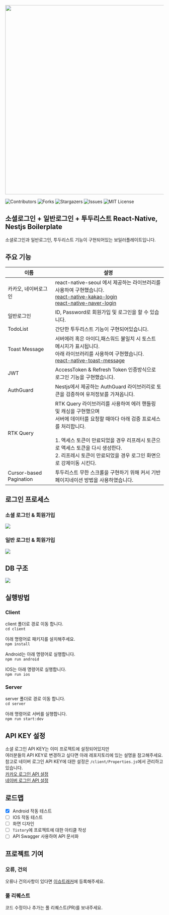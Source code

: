 <p align="center"><img src="https://user-images.githubusercontent.com/36794920/209254022-f8958504-89df-42b0-9ad9-c485dd104b28.png" width="600px"/></p>

![Contributors][contributors-shield]
![Forks][forks-shield]
![Stargazers][stars-shield]
![Issues][issues-shield]
![MIT License][license-shield]

## 소셜로그인 + 일반로그인 + 투두리스트 React-Native, Nestjs Boilerplate
소셜로그인과 일반로그인, 투두리스트 기능이 구현되어있는 보일러플레이트입니다.

## 주요 기능

| 이름                      | 설명                                                                                                                                                                                                                                                  |
|-------------------------|-----------------------------------------------------------------------------------------------------------------------------------------------------------------------------------------------------------------------------------------------------|
| 카카오, 네이버로그인             | react-native-seoul 에서 제공하는 라이브러리를 사용하여 구현했습니다.<br/>  [react-native-kakao-login](https://github.com/react-native-seoul/react-native-kakao-login)<br/>[react-native-naver-login](https://github.com/react-native-seoul/react-native-naver-login)<br/> |
| 일반로그인                   | ID, Password로 회원가입 및 로그인을 할 수 있습니다.                                                                                                                                                                                                                 |
| TodoList                | 간단한 투두리스트 기능이 구현되어있습니다.                                                                                                                                                                                                                             | 
| Toast Message                 | 서버에러 혹은 아이디,패스워드 불일치 시 토스트 메시지가 표시됩니다. <br/>아래 라이브러리를 사용하여 구현했습니다.<br/> [react-native-toast-message](https://github.com/calintamas/react-native-toast-message)                                                                                      |
| JWT                     | AccessToken & Refresh Token 인증방식으로 로그인 기능을 구현했습니다.                                                                                                                                                                                                  |
| AuthGuard               | Nestjs에서 제공하는 AuthGuard 라이브러리로 토큰을 검증하여 유저정보를 가져옵니다.                                                                                                                                                                                                |
| RTK Query               | RTK Query 라이브러리를 사용하여 에러 핸들링 및 캐싱을 구현했으며<br/> 서버에 데이터를 요청할 때마다 아래 검증 프로세스를 처리합니다. <br/><br/>1. 액세스 토큰이 만료되었을 경우 리프레시 토큰으로 액세스 토큰을 다시 생성한다.<br/>2. 리프레시 토큰이 만료되었을 경우 로그인 화면으로 강제이동 시킨다.                                                           |
| Cursor-based Pagination | 투두리스트 무한 스크롤을 구현하기 위해 커서 기반 페이지네이션 방법을 사용하였습니다.                                                                                                                                                                                                     |

## 로그인 프로세스
### 소셜 로그인 & 회원가입
<img src="https://user-images.githubusercontent.com/36794920/209276295-8ee91382-563d-4c34-826c-6470e1e6e142.png"/>

### 일반 로그인 & 회원가입
<img src="https://user-images.githubusercontent.com/36794920/209276494-f99f5bdf-5e40-48fd-9632-ef3a1d4bff5c.png"/>

## DB 구조
<img src="https://user-images.githubusercontent.com/36794920/209276600-edcb8269-6308-4afb-8605-379473ac0510.png"/>

## 실행방법
### Client
client 폴더로 경로 이동 합니다.\
`cd client`

아래 명령어로 패키지를 설치해주세요.\
`npm install`

Android는 아래 명령어로 실행합니다.\
`npm run android`

IOS는 아래 명령어로 실행합니다.\
`npm run ios`

### Server
server 폴더로 경로 이동 합니다.\
`cd server`

아래 명령어로 서버를 실행합니다.\
`npm run start:dev`

## API KEY 설정
소셜 로그인 API KEY는 이미 프로젝트에 설정되어있지만\
여러분들의 API KEY로 변경하고 싶다면 아래 레포지토리에 있는 설명을 참고해주세요.  
참고로 네이버 로그인 API KEY에 대한 설정은 `/client/Properties.js`에서 관리하고 있습니다.\
[카카오 로그인 API 설정](https://github.com/react-native-seoul/react-native-kakao-login#post-installation)<br/>
[네이버 로그인 API 설정](https://github.com/react-native-seoul/react-native-naver-login#installation)

## 로드맵
- [x] Android 작동 테스트
- [ ] IOS 작동 테스트
- [ ] 화면 디자인
- [ ] `Tistory`에 프로젝트에 대한 아티클 작성
- [ ] API Swagger 사용하여 API 문서화

## 프로젝트 기여
### 오류, 건의
오류나 건의사항이 있다면 [이슈트래커](https://github.com/EPguy/social-login-fullstack-boilerplate/issues)에 등록해주세요.
### 풀 리퀘스트
코드 수정이나 추가는 풀 리퀘스트(PR)를 보내주세요.

[contributors-shield]: https://img.shields.io/github/contributors/EPguy/social-login-fullstack-boilerplate.svg?style=for-the-badge
[forks-shield]: https://img.shields.io/github/forks/EPguy/social-login-fullstack-boilerplate.svg?style=for-the-badge
[stars-shield]: https://img.shields.io/github/stars/EPguy/social-login-fullstack-boilerplate.svg?style=for-the-badge
[issues-shield]: https://img.shields.io/github/issues/EPguy/social-login-fullstack-boilerplate.svg?style=for-the-badge
[license-shield]: https://img.shields.io/github/license/EPguy/social-login-fullstack-boilerplate.svg?style=for-the-badge
